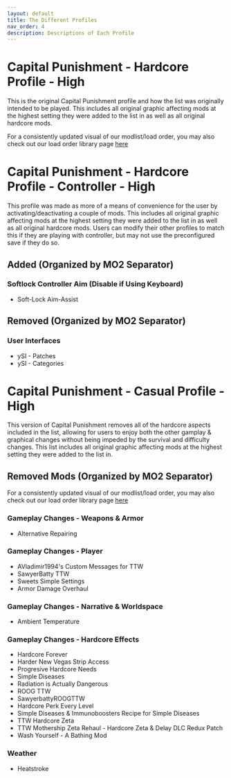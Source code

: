 ```yaml
---
layout: default
title: The Different Profiles
nav_order: 4
description: Descriptions of Each Profile
---
```


# **Capital Punishment - Hardcore Profile - High**

This is the original Capital Punishment profile and how the list was originally intended to be played. This includes all original graphic affecting mods at the highest setting they were added to the list in as well as all original hardcore mods.

For a consistently updated visual of our modlist/load order, you may also check out our load order library page [here](https://loadorderlibrary.com/lists/capital-punishment-1122)


# **Capital Punishment - Hardcore Profile - Controller - High**

This profile was made as more of a means of convenience for the user by activating/deactivating a couple of mods. This includes all original graphic affecting mods at the highest setting they were added to the list in as well as all original hardcore mods. Users can modify their other profiles to match this if they are playing with controller, but may not use the preconfigured save if they do so.

## **Added (Organized by MO2 Separator)**

### **Softlock Controller Aim (Disable if Using Keyboard)**
- Soft-Lock Aim-Assist

## **Removed (Organized by MO2 Separator)**

### **User Interfaces**
- ySI - Patches
- ySI - Categories

# **Capital Punishment - Casual Profile - High**

This version of Capital Punishment removes all of the hardcore aspects included in the list, allowing for users to enjoy both the other gamplay & graphical changes without being impeded by the survival and difficulty changes. This list includes all original graphic affecting mods at the highest setting they were added to the list in.

## **Removed Mods (Organized by MO2 Separator)**

For a consistently updated visual of our modlist/load order, you may also check out our load order library page [here](https://loadorderlibrary.com/lists/capital-punishment-casual-list)

### **Gameplay Changes - Weapons & Armor**
- Alternative Repairing

### **Gameplay Changes - Player**
- AVladimir1994's Custom Messages for TTW
- SawyerBatty TTW
- Sweets Simple Settings
- Armor Damage Overhaul

### **Gameplay Changes - Narrative & Worldspace**
- Ambient Temperature

### **Gameplay Changes - Hardcore Effects**
- Hardcore Forever
- Harder New Vegas Strip Access
- Progresive Hardcore Needs
- Simple Diseases
- Radiation is Actually Dangerous
- ROOG TTW
- SawyerbattyROOGTTW
- Hardcore Perk Every Level
- Simple Diseases & Immunoboosters Recipe for Simple Diseases
- TTW Hardcore Zeta
- TTW Mothership Zeta Rehaul - Hardcore Zeta & Delay DLC Redux Patch
- Wash Yourself - A Bathing Mod

### **Weather**
- Heatstroke 
